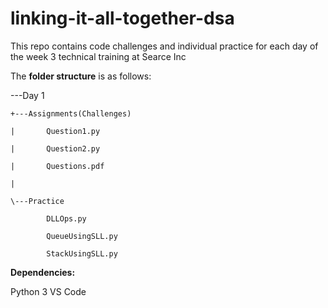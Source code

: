 # linking-it-all-together-dsa
This repo contains code challenges and individual practice for each day of the week 3 technical training at Searce Inc

The **folder structure** is as follows:

\---Day 1

    +---Assignments(Challenges)

    |       Question1.py

    |       Question2.py

    |       Questions.pdf

    |       

    \---Practice

            DLLOps.py

            QueueUsingSLL.py
            
            StackUsingSLL.py

**Dependencies:**

Python 3
VS Code